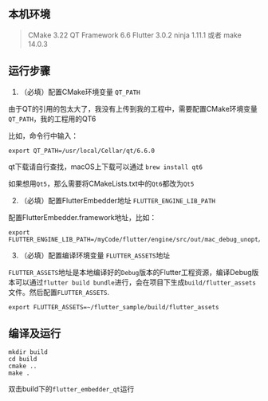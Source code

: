 
## 本机环境
> CMake 3.22
> QT Framework 6.6
> Flutter 3.0.2
> ninja 1.11.1 或者 make 14.0.3

## 运行步骤

1. （必填）配置CMake环境变量 `QT_PATH`

由于QT的引用的包太大了，我没有上传到我的工程中，需要配置CMake环境变量`QT_PATH`，我的工程用的QT6

比如，命令行中输入：

```
export QT_PATH=/usr/local/Cellar/qt/6.6.0
```

qt下载请自行查找，macOS上下载可以通过 `brew install qt6`

如果想用`Qt5`，那么需要将CMakeLists.txt中的`Qt6`都改为`Qt5`

2. （必填）配置FlutterEmbedder地址 `FLUTTER_ENGINE_LIB_PATH`

配置FlutterEmbedder.framework地址，比如：

```
export FLUTTER_ENGINE_LIB_PATH=/myCode/flutter/engine/src/out/mac_debug_unopt/FlutterEmbedder.framework
```

3. （必填）配置编译环境变量 `FLUTTER_ASSETS`地址

`FLUTTER_ASSETS`地址是本地编译好的`Debug`版本的Flutter工程资源，编译Debug版本可以通过`flutter build bundle`进行，会在项目下生成`build/flutter_assets`文件。然后配置`FLUTTER_ASSETS`.

```
export FLUTTER_ASSETS=~/flutter_sample/build/flutter_assets
```


## 编译及运行

```
mkdir build
cd build
cmake ..
make .
```
双击build下的`flutter_embedder_qt`运行